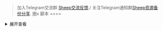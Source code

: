 > 加入Telegram交流群 [Sheep交流反馈](https://t.me/sheep_007_xiaoyang)./
> 关注Telegram通知群[Sheep资源备份分享](https://t.me/sheep_007xiaoyang).
圈x 脚本
====

<details>
<summary>展开查看</summary>
<pre><code>
System.out.println("Hello to see U!");
</code></pre>
</details>
